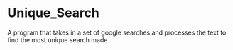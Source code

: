 # Unique_Search
A program that takes in a set of google searches and processes the text to find the most unique search made.
